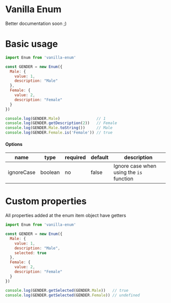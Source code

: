 # Vanilla Enum

Better documentation soon ;)

# Basic usage
```js
import Enum from 'vanilla-enum'

const GENDER = new Enum({
  Male: {
    value: 1,
    description: "Male"
  },
  Female: {
    value: 2,
    description: "Female"
  }
})

console.log(GENDER.Male)                // 1
console.log(GENDER.getDescription(2))   // Female
console.log(GENDER.Male.toString())     // Male
console.log(GENDER.Female.is('Female')) // true
```

#### Options

| name       | type    | required | default | description |
| ---------- | ------- | -------- | ------- | ----------- |
| ignoreCase | boolean | no | false | Ignore case when using the `is` function |

# Custom properties

All properties added at the enum item object have getters

```js
import Enum from 'vanilla-enum'

const GENDER = new Enum({
  Male: {
    value: 1,
    description: "Male",
    selected: true
  },
  Female: {
    value: 2,
    description: "Female"
  }
})

console.log(GENDER.getSelected(GENDER.Male))   // true
console.log(GENDER.getSelected(GENDER.Female)) // undefined
```